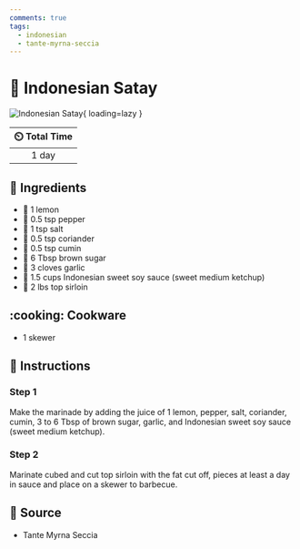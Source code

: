 ```yaml
---
comments: true
tags:
  - indonesian
  - tante-myrna-seccia
---
```

# :meat_on_bone: Indonesian Satay

![Indonesian Satay](../assets/images/indonesian-satay.jpg){ loading=lazy }

| :timer_clock: Total Time |
|:-----------------------: |
| 1 day |

## :salt: Ingredients

- :lemon: 1 lemon
- :salt: 0.5 tsp pepper
- :salt: 1 tsp salt
- :herb: 0.5 tsp coriander
- :herb: 0.5 tsp cumin
- :maple_leaf: 6 Tbsp brown sugar
- :garlic: 3 cloves garlic
- :takeout_box: 1.5 cups Indonesian sweet soy sauce (sweet medium ketchup)
- :cut_of_meat: 2 lbs top sirloin

## :cooking: Cookware

- 1 skewer

## :pencil: Instructions

### Step 1

Make the marinade by adding the juice of 1 lemon, pepper, salt, coriander, cumin, 3 to 6 Tbsp of brown sugar, garlic,
and Indonesian sweet soy sauce (sweet medium ketchup).

### Step 2

Marinate cubed and cut top sirloin with the fat cut off, pieces at least a day in sauce and place on a skewer to
barbecue.

## :link: Source

- Tante Myrna Seccia
